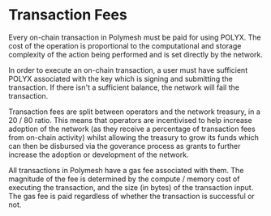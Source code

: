 # Transaction Fees

Every on-chain transaction in Polymesh must be paid for using POLYX. The cost of the operation is proportional to the computational and storage complexity of the action being performed and is set directly by the network.

In order to execute an on-chain transaction, a user must have sufficient POLYX associated with the key which is signing and submitting the transaction. If there isn't a sufficient balance, the network will fail the transaction.

Transaction fees are split between operators and the network treasury, in a 20 / 80 ratio. This means that operators are incentivised to help increase adoption of the network (as they receive a percentage of transaction fees from on-chain activity) whilst allowing the treasury to grow its funds which can then be disbursed via the goverance process as grants to further increase the adoption or development of the network.

All transactions in Polymesh have a gas fee associated with them. The magnitude of the fee is determined by the compute / memory cost of executing the transaction, and the size (in bytes) of the transaction input. The gas fee is paid regardless of whether the transaction is successful or not.